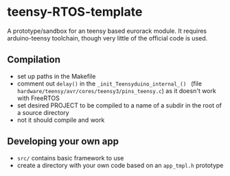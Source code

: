 # teensy-RTOS-template

A prototype/sandbox for an teensy based eurorack module. 
It requires arduino-teensy toolchain, though very little of the official code is used.

## Compilation
- set up paths in the Makefile
- comment out `delay()` in the `_init_Teensyduino_internal_() ` (file `hardware/teensy/avr/cores/teensy3/pins_teensy.c`) as it doesn't work with FreeRTOS
- set desired PROJECT to be compiled to a name of a subdir in the root of a source directory
- not it should compile and work

## Developing your own app
- `src/` contains basic framework to use
- create a directory with your own code based on an `app_tmpl.h` prototype
